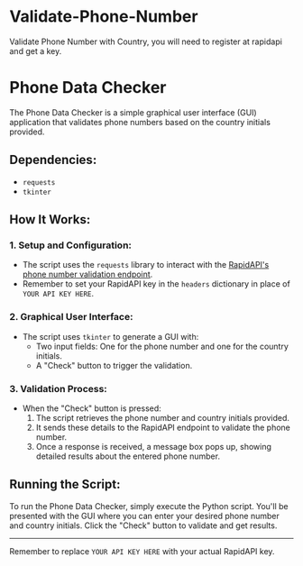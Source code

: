 # Validate-Phone-Number
Validate Phone Number with Country, you will need to register at rapidapi and get a key.

# Phone Data Checker

The Phone Data Checker is a simple graphical user interface (GUI) application that validates phone numbers based on the country initials provided.

## Dependencies:
- `requests`
- `tkinter`

## How It Works:

### 1. Setup and Configuration:
- The script uses the `requests` library to interact with the [RapidAPI's phone number validation endpoint](https://phonenumbervalidatefree.p.rapidapi.com/ts_PhoneNumberValidateTest.jsp).
- Remember to set your RapidAPI key in the `headers` dictionary in place of `YOUR API KEY HERE`.

### 2. Graphical User Interface:
- The script uses `tkinter` to generate a GUI with:
  - Two input fields: One for the phone number and one for the country initials.
  - A "Check" button to trigger the validation.

### 3. Validation Process:
- When the "Check" button is pressed:
  1. The script retrieves the phone number and country initials provided.
  2. It sends these details to the RapidAPI endpoint to validate the phone number.
  3. Once a response is received, a message box pops up, showing detailed results about the entered phone number.

## Running the Script:
To run the Phone Data Checker, simply execute the Python script. You'll be presented with the GUI where you can enter your desired phone number and country initials. Click the "Check" button to validate and get results.

---

Remember to replace `YOUR API KEY HERE` with your actual RapidAPI key.
